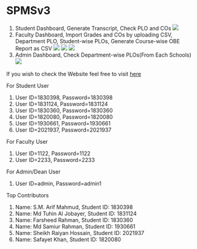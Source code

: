 # SPMSv3
1. Student Dashboard, Generate Transcript, Check PLO and COs
![](https://i.imgur.com/QBQyq9L.gif)
2. Faculty Dashboard, Import Grades and COs by uploading CSV, Department PLO, Student-wise PLOs, Generate Course-wise OBE Report as CSV
![](https://i.imgur.com/WABgalp.gif)
![](https://i.imgur.com/gpCO6UQ.gif)
![](https://i.imgur.com/f9fwrX0.gif)
3. Admin Dashboard, Check Department-wise PLOs(From Each Schools)
![](https://i.imgur.com/xIWUGUe.gif)



If you wish to check the Website
feel free to visit [here](https://spmsv3.onrender.com/)

For Student User
1.  User ID=1830398, Password=1830398
2.  User ID=1831124, Password=1831124
3.  User ID=1830360, Password=1830360
4.  User ID=1820080, Password=1820080
5.  User ID=1930661, Password=1930661
6.  User ID=2021937, Password=2021937

For Faculty User
1.  User ID=1122, Password=1122
2.  User ID=2233, Password=2233

For Admin/Dean User
1.  User ID=admin, Password=admin1

Top Contributors
1.  Name: S.M. Arif Mahmud,         Student ID: 1830398
2.  Name: Md Tuhin Al Jobayer,      Student ID: 1831124
3.  Name: Farsheed Rahman,          Student ID: 1830360
4.  Name: Md Samiur Rahman,         Student ID: 1930661
5.  Name: Sheikh Raiyan Hossain,    Student ID: 2021937
6.  Name: Safayet Khan,             Student ID: 1820080
